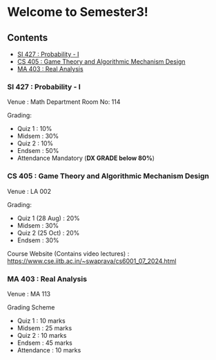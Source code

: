 # Welcome to Semester3!

## Contents
- [SI 427 : Probability - I](#si-427--probability---i)
- [CS 405 : Game Theory and Algorithmic Mechanism Design](#cs-405--game-theory-and-algorithmic-mechanism-design)
- [MA 403 : Real Analysis](#ma-403--real-analysis)

### SI 427 : Probability - I

Venue : Math Department Room No: 114


Grading: 

- Quiz 1 : 10%
- Midsem : 30%
- Quiz 2 : 10%
- Endsem : 50%
- Attendance Mandatory (**DX GRADE below 80%**)

### CS 405 : Game Theory and Algorithmic Mechanism Design

Venue : LA 002


Grading:

- Quiz 1 (28 Aug) : 20%
- Midsem : 30%
- Quiz 2 (25 Oct) : 20%
- Endsem : 30%

Course Website (Contains video lectures) : https://www.cse.iitb.ac.in/~swaprava/cs6001_07_2024.html

### MA 403 : Real Analysis

Venue : MA 113

Grading Scheme

- Quiz 1 : 10 marks
- Midsem : 25 marks
- Quiz 2 : 10 marks
- Endsem : 45 marks
- Attendance : 10 marks
